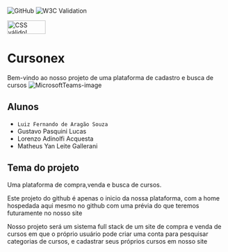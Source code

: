 ![GitHub](https://img.shields.io/github/license/glitchy-luiz/2emib-ac1)
![W3C Validation](https://img.shields.io/w3c-validation/html?targetUrl=https%3A%2F%2Fglitchy-luiz.github.io%2F2emib-ac1%2F)
<p>
    <a href="https://jigsaw.w3.org/css-validator/check/referer">
        <img style="border:0;width:88px;height:31px"
            src="https://jigsaw.w3.org/css-validator/images/vcss-blue"
            alt="CSS válido!" />
    </a>
</p>

# Cursonex
Bem-vindo ao nosso projeto de uma plataforma de cadastro e busca de cursos
![MicrosoftTeams-image](https://user-images.githubusercontent.com/84513178/203321686-510ab9aa-6720-4f7c-a26d-99b264721308.png)
## Alunos
- `Luiz Fernando de Aragão Souza`
- Gustavo Pasquini Lucas
- Lorenzo Adinolfi Acquesta
- Matheus Yan Leite Gallerani
## Tema do projeto
Uma plataforma de compra,venda e busca de cursos.

Este projeto do github é apenas o inicio da nossa plataforma, com a home hospedada aqui mesmo no github com uma prévia do que teremos futuramente no nosso site

Nosso projeto será um sistema full stack de um site de compra e venda de cursos em que o próprio usuário pode criar uma conta para pesquisar categorias de cursos, e cadastrar seus próprios cursos em nosso site 
